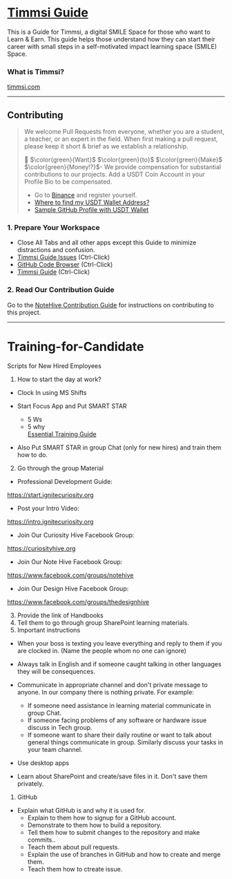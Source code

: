 # [Timmsi Guide](https://guide.timmsi.com)
This is a Guide for Timmsi, a digital SMILE Space for those who want to Learn & Earn. This guide helps those understand how they can start their career with small steps in a self-motivated impact learning space (SMILE) Space.

### What is Timmsi?


[timmsi.com](https://timmsi.com)
___

## Contributing
> We welcome Pull Requests from everyone, whether you are a student, a teacher, or an expert in the field. When first making a pull request, please keep it short &amp; brief as we establish a relationship. 
>
> :money_mouth_face: $\color{green}{Want}$ $\color{green}{to}$ $\color{green}{Make}$ $\color{green}{Money!?}$- We provide compensation for substantial contributions to our projects. Add a USDT Coin Account in your Profile Bio to be compensated. 
> - Go to [Binance](https://accounts.binance.com/en/register) and register yourself.
> - [Where to find my USDT Wallet Address?](https://www.followchain.org/binance-wallet-address) 
> - [Sample GitHub Profile with USDT Wallet](https://github.com/yennefer-m)

### 1. Prepare Your Workspace
- Close All Tabs and all other apps except this Guide to minimize distractions and confusion.
- [Timmsi Guide Issues](https://github.com/Note-Hive/Timmsi-Guide/issues) (Ctrl-Click)
- [GitHub Code Browser](https://github.com/NoteHive/Timmsi-Guide/tree/gh-pages) (Ctrl-Click)
- [Timmsi Guide](https://guide.timmsi.com) (Ctrl-Click)

### 2. **Read Our Contribution Guide**
Go to the [NoteHive Contribution Guide](https://github.com/NoteHive/Overview) for instructions on contributing to this project.

---
# Training-for-Candidate

Scripts for New Hired Employees

1. How to start the day at work?

- Clock In using MS Shifts
- Start Focus App and Put SMART STAR

  - 5 Ws
  - 5 why<br>
[Essential Training Guide](https://reveltek.com/files/training-manual.pdf)
- Also Put SMART STAR in group Chat (only for new hires) and train them how to do.

 2. Go through the group Material

- Professional Development Guide:

https://start.ignitecuriosity.org

- Post your Intro Video:

https://intro.ignitecuriosity.org

- Join Our Curiosity Hive Facebook Group:

https://curiosityhive.org

- Join Our Note Hive Facebook Group:

https://www.facebook.com/groups/notehive

- Join Our Design Hive Facebook Group:

https://www.facebook.com/groups/thedesignhive

3. Provide the link of Handbooks
4. Tell them to go through group SharePoint learning materials.
5. Important instructions

- When your boss is texting you leave everything and reply to them if you are clocked in.   (Name the people whom no one can ignore)
- Always talk in English and if someone caught talking in other languages they will be     consequences.
- Communicate in appropriate channel and don't private message to anyone. In our company   there is nothing private. For example:

  - If someone need assistance in learning material communicate in group Chat.
  - If someone facing problems of any software or hardware issue discuss in Tech group.
  - If someone want to share their daily routine or want to talk about general things         communicate in group. Similarly discuss your tasks in your team channel.
- Use desktop apps
- Learn about SharePoint and create/save files in it. Don't save them privately.

1. GitHub

- Explain what GitHub is and why it is used for.
  - Explain to them how to signup for a GitHub account.
  - Demonstrate to them how to build a repository.
  - Tell them how to submit changes to the repository and make commits..
  - Teach them about pull requests.
  - Explain the use of branches in GitHub and how to create and merge them.
  - Teach them how to ctreate issue.
